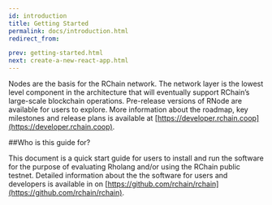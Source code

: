 ```yaml
---
id: introduction
title: Getting Started
permalink: docs/introduction.html
redirect_from:

prev: getting-started.html
next: create-a-new-react-app.html
---
```


Nodes are the basis for the RChain network. The network layer is the lowest level component in the architecture that will eventually support RChain’s large-scale blockchain operations. Pre-release versions of RNode are available for users to explore. More information about the roadmap, key milestones and release plans is available at [https://developer.rchain.coop](https://developer.rchain.coop).

##Who is this guide for?

This document is a quick start guide for users to install and run the software for the purpose of evaluating Rholang and/or using the RChain public testnet. Detailed information about the the software for users and developers is available in on [https://github.com/rchain/rchain](https://github.com/rchain/rchain).